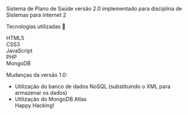 Sistema de Plano de Saúde versão 2.0 implementado para disciplina de Sistemas para Internet 2

Tecnologias utilizadas 🚀

HTML5<br>
CSS3<br>
JavaScript<br>
PHP<br>
MongoDB

Mudanças da versão 1.0:</br>
* Utilização do banco de dados NoSQL (substituindo o XML para armazenar os dados)</br>
* Utilização do MongoDB Atlas </br>
Happy Hacking!
